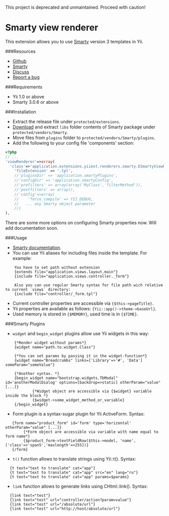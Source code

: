 This project is deprecated and unmaintained. Proceed with caution!

Smarty view renderer
====================

This extension allows you to use [Smarty](http://www.smarty.net/) version 3 templates in Yii.

###Resources
* [Github](https://github.com/yiiext/smarty-renderer)
* [Smarty](http://www.smarty.net/)
* [Discuss](http://www.yiiframework.com/forum/index.php?/topic/4925-smarty-view-renderer/)
* [Report a bug](https://github.com/yiiext/smarty-renderer/issues)

###Requirements
* Yii 1.0 or above
* Smarty 3.0.6 or above

###Installation
* Extract the release file under `protected/extensions`.
* [Download](http://www.smarty.net/download.php) and extract `libs` folder contents of Smarty package under `protected/vendors/Smarty`.
* Move files from `plugins` folder to `protected/vendors/Smarty/plugins`.
* Add the following to your config file 'components' section:

~~~php
<?php
// ...
'viewRenderer'=>array(
  'class'=>'application.extensions.yiiext.renderers.smarty.ESmartyViewRenderer',
    'fileExtension' => '.tpl',
    //'pluginsDir' => 'application.smartyPlugins',
    //'configDir' => 'application.smartyConfig',
    //'prefilters' => array(array('MyClass','filterMethod')),
    //'postfilters' => array(),
    //'config'=>array(
    //    'force_compile' => YII_DEBUG,
    //   ... any Smarty object parameter
    //)
),
~~~
There are some more options on configuring Smarty properties now. Will add documentation soon.

###Usage
* [Smarty documentation](http://www.smarty.net/docs.php).
* You can use Yii aliases for including files inside the template. For example: 
~~~ smarty
	You have to set path without extension
	{extends file="application.views.layout.main"} 
	{include file="application.views.controller._form"}
	
	Also you can use regular Smarty syntax for file path wich relative to current `views` directory:
	{include file="controller/_form.tpl"}
~~~
* Current controller properties are accessible via `{$this->pageTitle}`.
* Yii properties are available as follows: `{Yii::app()->theme->baseUrl}`.
* Used memory is stored in `{$MEMORY}`, used time is in `{$TIME}`.

###Smarty Plugins
* `widget` and `begin_widget` plugins allow use Yii widgets in this way: 
~~~ smarty
	{*Render widget without params*}
	{widget name="path.to.widget.Class"} 

	{*You can set params by passing it in the widget-function*}
	{widget name="Breadcrumbs" links=['Library'=>'#', 'Data'] someParam="someValue"}
  
 	{*Another syntax. *}
	{begin_widget name="bootstrap.widgets.TbModal" id='anotherModalDialog' options=[backdrop=>static] otherParam="value" [...]}
        	{*Widget object are accessible via {$widget} variable inside the block *}
        	{$widget->some_widget_method_or_variable} 
  	{/begin_widget} 
~~~

* Form plugin is a syntax-sugar plugin for Yii ActiveForm. Syntax:
~~~ smarty
   {form name="product_form" id='form' type='horizontal' otherParam="value" [...]}
		{*Form object are accessible via variable with name equal to form name*}
        {$product_form->textFieldRow($this->model, 'name', ['class'=>'span5','maxlength'=>255])}
   {/form} 
~~~

* `t()` function allows to translate strings using Yii::t(). Syntax:
~~~ smarty
  {t text="text to translate" cat="app"}
  {t text="text to translate" cat="app" src="en" lang="ru"}
  {t text="text to translate" cat="app" params=$params}
~~~

* `link` function allows to generate links using CHtml::link().
 Syntax:
~~~ smarty
  {link text="test"}
  {link text="test" url="controller/action?param=value"}
  {link text="test" url="/absolute/url"}
  {link text="test" url="http://host/absolute/url"}
~~~
